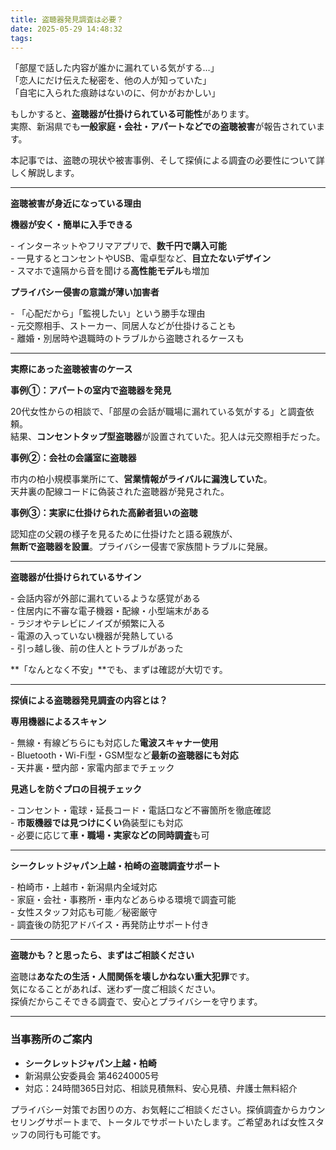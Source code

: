 ```yaml
---
title: 盗聴器発見調査は必要？
date: 2025-05-29 14:48:32
tags:
---
```


「部屋で話した内容が誰かに漏れている気がする…」    
「恋人にだけ伝えた秘密を、他の人が知っていた」    
「自宅に入られた痕跡はないのに、何かがおかしい」

もしかすると、**盗聴器が仕掛けられている可能性**があります。    
実際、新潟県でも**一般家庭・会社・アパートなどでの盗聴被害**が報告されています。

本記事では、盗聴の現状や被害事例、そして探偵による調査の必要性について詳しく解説します。

---

**盗聴被害が身近になっている理由**

**機器が安く・簡単に入手できる**

\- インターネットやフリマアプリで、**数千円で購入可能**  
\- 一見するとコンセントやUSB、電卓型など、**目立たないデザイン**   
\- スマホで遠隔から音を聞ける**高性能モデル**も増加

**プライバシー侵害の意識が薄い加害者**

\- 「心配だから」「監視したい」という勝手な理由    
\- 元交際相手、ストーカー、同居人などが仕掛けることも    
\- 離婚・別居時や退職時のトラブルから盗聴されるケースも

---

**実際にあった盗聴被害のケース**

**事例①：アパートの室内で盗聴器を発見**

20代女性からの相談で、「部屋の会話が職場に漏れている気がする」と調査依頼。    
結果、**コンセントタップ型盗聴器**が設置されていた。犯人は元交際相手だった。

**事例②：会社の会議室に盗聴器**

市内の柏小規模事業所にて、**営業情報がライバルに漏洩していた**。    
天井裏の配線コードに偽装された盗聴器が発見された。

**事例③：実家に仕掛けられた高齢者狙いの盗聴**

認知症の父親の様子を見るために仕掛けたと語る親族が、    
**無断で盗聴器を設置**。プライバシー侵害で家族間トラブルに発展。

---

**盗聴器が仕掛けられているサイン**

\- 会話内容が外部に漏れているような感覚がある    
\- 住居内に不審な電子機器・配線・小型端末がある    
\- ラジオやテレビにノイズが頻繁に入る    
\- 電源の入っていない機器が発熱している    
\- 引っ越し後、前の住人とトラブルがあった

**「なんとなく不安」**でも、まずは確認が大切です。

---

**探偵による盗聴器発見調査の内容とは？**

**専用機器によるスキャン**

\- 無線・有線どちらにも対応した**電波スキャナー使用**   
\- Bluetooth・Wi-Fi型・GSM型など**最新の盗聴器にも対応**    
\- 天井裏・壁内部・家電内部までチェック

**見逃しを防ぐプロの目視チェック**

\- コンセント・電球・延長コード・電話口など不審箇所を徹底確認    
\- **市販機器では見つけにくい**偽装型にも対応    
\- 必要に応じて**車・職場・実家などの同時調査**も可

---

**シークレットジャパン上越・柏崎の盗聴調査サポート**

\- 柏崎市・上越市・新潟県内全域対応    
\- 家庭・会社・事務所・車内などあらゆる環境で調査可能    
\- 女性スタッフ対応も可能／秘密厳守    
\- 調査後の防犯アドバイス・再発防止サポート付き

---

**盗聴かも？と思ったら、まずはご相談ください**

盗聴は**あなたの生活・人間関係を壊しかねない重大犯罪**です。    
気になることがあれば、迷わず一度ご相談ください。    
探偵だからこそできる調査で、安心とプライバシーを守ります。

---

### **当事務所のご案内**

* **シークレットジャパン上越・柏崎**
* 新潟県公安委員会 第46240005号
* 対応：24時間365日対応、相談見積無料、安心見積、弁護士無料紹介

プライバシー対策でお困りの方、お気軽にご相談ください。探偵調査からカウンセリングサポートまで、トータルでサポートいたします。ご希望あれば女性スタッフの同行も可能です。

